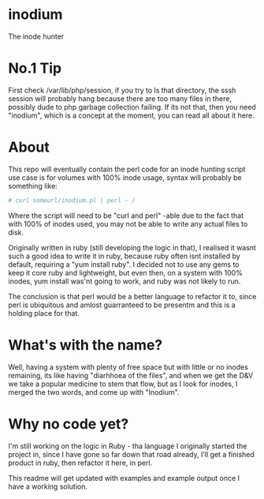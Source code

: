 # inodium
The inode hunter

# No.1 Tip

First check /var/lib/php/session, if you try to ls that directory, the sssh session will probably hang because there are too many files in there, possibly dude to php garbage collection failing. If its not that, then you need "inodium", which is a concept at the moment, you can read all about it here.

# About

This repo will eventually contain the perl code for an inode hunting script use case is for volumes with 100% inode usage, syntax will probably be something like:

```bash
# curl someurl/inodium.pl | perl - /
```

Where the script will need to be "curl and perl" -able due to the fact that with 100% of inodes used, you may not be able to write any actual files to disk.

Originally written in ruby (still developing the logic in that), I realised it wasnt such a good idea to write it in ruby, because ruby often isnt installed by default, requiring a "yum install ruby". I decided not to use any gems to keep it core ruby and lightweight, but even then, on a system with 100% inodes, yum install was'nt going to work, and ruby was not likely to run.

The conclusion is that perl would be a better language to refactor it to, since perl is ubiquitous and amlost guarranteed to be presentm and this is a holding place for that.

# What's with the name?

Well, having a system with plenty of free space but with little or no inodes remaining, its like having "diarhhoea of the files", and when we get the D&V we take a popular medicine to stem that flow, but as I look for inodes, I merged the two words, and come up with "Inodium".

# Why no code yet?

I'm still working on the logic in Ruby - tha language I originally started the project in, since I have gone so far down that road already, I'll get a finished product in ruby, then refactor it here, in perl.

This readme will get updated with examples and example output once I have a working solution.
